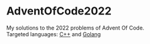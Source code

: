 # AdventOfCode2022
My solutions to the 2022 problems of Advent Of Code.  
Targeted languages: [C++](https://isocpp.org/get-started) and [Golang](https://go.dev/)
